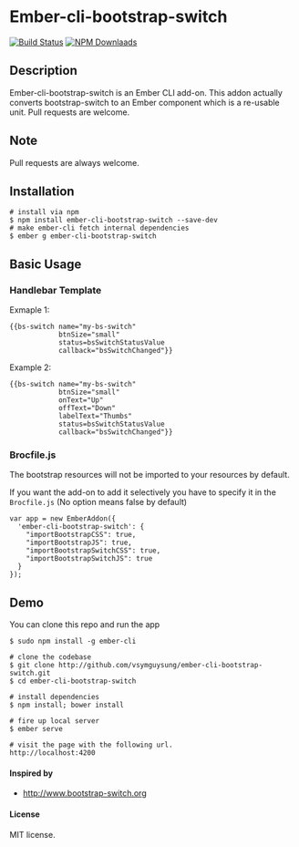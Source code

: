 # Ember-cli-bootstrap-switch

[![Build Status](https://travis-ci.org/vsymguysung/ember-cli-bootstrap-switch.svg)](http://travis-ci.org/vsymguysung/ember-cli-bootstrap-switch)
[![NPM Downlaads](https://img.shields.io/npm/dm/ember-cli-bootstrap-switch.svg)](https://www.npmjs.org/package/ember-cli-bootstrap-switch)

## Description
Ember-cli-bootstrap-switch is an Ember CLI add-on. This addon actually converts bootstrap-switch to an Ember component which is
a re-usable unit. Pull requests are welcome.


## Note

Pull requests are always welcome.


## Installation
```
# install via npm
$ npm install ember-cli-bootstrap-switch --save-dev
# make ember-cli fetch internal dependencies
$ ember g ember-cli-bootstrap-switch
```

## Basic Usage

### Handlebar Template
Exmaple 1:

```
{{bs-switch name="my-bs-switch" 
            btnSize="small" 
            status=bsSwitchStatusValue 
            callback="bsSwitchChanged"}}

```

Example 2:

```
{{bs-switch name="my-bs-switch" 
            btnSize="small" 
            onText="Up" 
            offText="Down" 
            labelText="Thumbs" 
            status=bsSwitchStatusValue 
            callback="bsSwitchChanged"}}

```

### Brocfile.js ###
The bootstrap resources will not be imported to your resources by default. 

If you want the add-on to add it selectively you have to specify it in the `Brocfile.js`
(No option means false by default)

```
var app = new EmberAddon({
  'ember-cli-bootstrap-switch': {
    "importBootstrapCSS": true,
    "importBootstrapJS": true,
    "importBootstrapSwitchCSS": true,
    "importBootstrapSwitchJS": true
  }
});
```

## Demo
You can clone this repo and run the app 

```
$ sudo npm install -g ember-cli

# clone the codebase
$ git clone http://github.com/vsymguysung/ember-cli-bootstrap-switch.git
$ cd ember-cli-bootstrap-switch

# install dependencies
$ npm install; bower install

# fire up local server
$ ember serve

# visit the page with the following url.
http://localhost:4200
```





#### Inspired by

* http://www.bootstrap-switch.org

#### License
MIT license.
